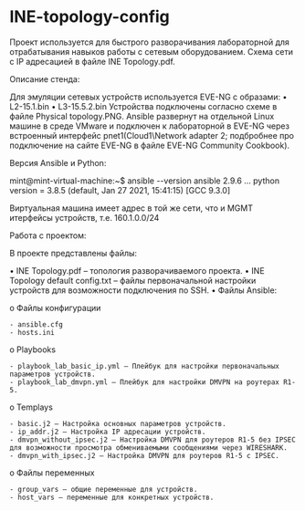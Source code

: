 # INE-topology-config
Проект используется для быстрого разворачивания лабораторной для отрабатывания навыков работы с сетевым оборудованием. 
Схема сети с IP адресацией в файле INE Topology.pdf.

Описание стенда:

Для эмуляции сетевых устройств используется EVE-NG с образами:
•	L2-15.1.bin 
•	L3-15.5.2.bin
Устройства подключены согласно схеме в файле Physical topology.PNG. 
Ansible развернут на отдельной Linux машине в среде VMware и подключен к лабораторной в EVE-NG через встроенный интерфейс pnet1(Cloud1\Network adapter 2; подбробнее про подключение на сайте EVE-NG в файле EVE-NG Community Cookbook). 

Версия Ansible и Python:

mint@mint-virtual-machine:~$  ansible --version
ansible 2.9.6
…
  python version = 3.8.5 (default, Jan 27 2021, 15:41:15) [GCC 9.3.0]

Виртуальная машина имеет адрес в той же сети, что и MGMT итерфейсы устройств, т.е. 160.1.0.0/24

Работа с проектом:

В проекте представлены файлы:

•	INE Topology.pdf – топология разворачиваемого проекта.
•	INE Topology default config.txt – файлы первоначальной настройки устройств для возможности подключения по SSH. 
•	Файлы Ansible:

  o	Файлы конфигурации
  
    - ansible.cfg
    - hosts.ini
    
  o	Playbooks
  
    - playbook_lab_basic_ip.yml – Плейбук для настройки первоначальных параметров устройств.
    - playbook_lab_dmvpn.yml – Плейбук для настройки DMVPN на роутерах R1-5.
    
  o	Templays
  
    - basic.j2 – Настройка основных параметров устройств.
    - ip_addr.j2 – Настройка IP адресации устройств.
    - dmvpn_without_ipsec.j2 – Настройка DMVPN для роутеров R1-5 без IPSEC для возможности просмотра обмениваемыми сообщениями через WIRESHARK. 
    - dmvpn_with_ipsec.j2 – Настройка DMVPN для роутеров R1-5 с IPSEC.
    
  o	Файлы переменных
  
    - group_vars – общие переменные для устройств.
    - host_vars – переменные для конкретных устройств.
